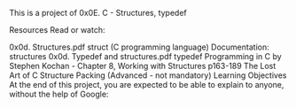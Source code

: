 This is a project of 0x0E. C - Structures, typedef

Resources
Read or watch:

0x0d. Structures.pdf
struct (C programming language)
Documentation: structures
0x0d. Typedef and structures.pdf
typedef
Programming in C by Stephen Kochan - Chapter 8, Working with Structures p163-189
The Lost Art of C Structure Packing (Advanced - not mandatory)
	Learning Objectives
At the end of this project, you are expected to be able to explain to anyone, without the help of Google:
